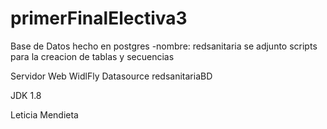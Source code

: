 # primerFinalElectiva3

Base de Datos hecho en postgres
-nombre: redsanitaria
se adjunto scripts para la creacion de tablas y secuencias

Servidor Web
WidlFly
Datasource redsanitariaBD

JDK 1.8

Leticia Mendieta
